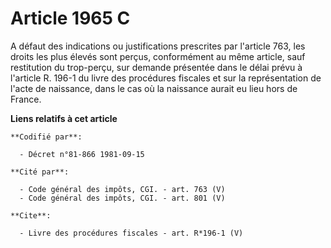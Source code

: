 # Article 1965 C

A défaut des indications ou justifications prescrites par l'article 763, les droits les plus élevés sont perçus, conformément
au même article, sauf restitution du trop-perçu, sur demande présentée dans le délai prévu à l'article R. 196-1 du livre des
procédures fiscales et sur la représentation de l'acte de naissance, dans le cas où la naissance aurait eu lieu hors de
France.

**Liens relatifs à cet article**

	**Codifié par**:

	  - Décret n°81-866 1981-09-15

	**Cité par**:

	  - Code général des impôts, CGI. - art. 763 (V)
	  - Code général des impôts, CGI. - art. 801 (V)

	**Cite**:

	  - Livre des procédures fiscales - art. R*196-1 (V)
